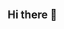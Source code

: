 ## Hi there 👋

<!--
**MILDRED-TECH-web/MILDRED-TECH-web** is a ✨ _special_ ✨ repository because its `README.md` (this file) appears on your GitHub profile.

Here are some ideas to get you started:

- 🔭 I’m currently working on a school project...
- 🌱 I’m currently learning programming languages...
- 👯 I’m looking to collaborate on projects...
- 🤔 I’m looking for help with designs...
- 💬 Ask me about ...
- 📫 How to reach me: wanjirumildred63@gmail.com ...
- 😄 Pronouns: ...
- ⚡ Fun fact: ...
-->
